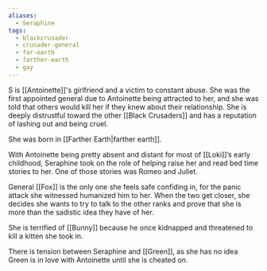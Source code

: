 ```yaml
---
aliases:
  - Seraphine
tags:
  - blackcrusader
  - crusader-general
  - far-earth
  - farther-earth
  - gay
---
```

S is [[Antoinette]]'s girlfriend and a victim to constant abuse. She was the first appointed general due to Antoinette being attracted to her, and she was told that others would kill her if they knew about their relationship. She is deeply distrustful toward the other [[Black Crusaders]] and has a reputation of lashing out and being cruel. 

She was born in [[Farther Earth|farther earth]].

With Antoinette being pretty absent and distant for most of [[Loki]]’s early childhood, Seraphine took on the role of helping raise her and read bed time stories to her. One of those stories was Romeo and Juliet.

General [[Fox]] is the only one she feels safe confiding in, for the panic attack she witnessed humanized him to her.
When the two get closer, she decides she wants to try to talk to the other ranks and prove that she is more than the sadistic idea they have of her. 

She is terrified of [[Bunny]] because he once kidnapped and threatened to kill a kitten she took in. 

There is tension between Seraphine and [[Green]], as she has no idea Green is in love with Antoinette until she is cheated on.